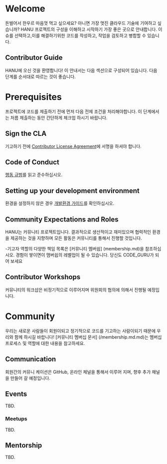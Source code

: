 # Welcome

돈벌어서 한우르 마음껏 먹고 싶으세요? 아니면 가장 멋진 클라우드 기술에 기여하고 싶습니까?
HANU 프로젝트의 구성을 이해하고 시작하기 가장 좋은 곳으로 안내합니다.
이슈를 선택하고,이를 해결하기위한 코드를 작성하고, 작업을 검토하고 병합할 수 있습니다.

## Contributor Guide

HANU에 오신 것을 환영합니다! 이 안내서는 다음 섹션으로 구성되어 있습니다.
다음 단계를 순서대로 따르는 것이 좋습니다. 


# Prerequisites

프로젝트에 코드를 제출하기 전에 먼저 다음 전제 조건을 처리해야합니다.
이 단계에서는 처름 제출하는 동안 간단하게 체크업 하시기 바랍니다.

## Sign the CLA

기고하기 전에 [Contributor License Agreement](CLA.md)에 서명을 하셔야 합니다.

## Code of Conduct

[행동 규범](/code-of-conduct.md)를 읽고 준수하십시오.

## Setting up your development environment

환경을 설정하지 않은 경우 [개발환경 가이드](/contributors_devel_guide.md)를 확인하십시오.

## Community Expectations and Roles

HANU는 커뮤니티 프로젝트입니다.
결과적으로 생산적이고 재미있으며 협력적인 환경을 제공하는 것을 지향하며 모든 활동은 커뮤니티를 통해서 진행할 것입니다.

-기고자 역할의 다양한 책임 목록은 [커뮤니티 멤버쉽] (membership.md)을 참조하십시오. 경험이 쌓이면이 맴버쉽의 레벨업이 될 수 있습니다. 당신도 CODE_GURU가 되어 보세요

## Contributor Workshops

커뮤니티의 워크샵은 비정기적으로 이루어지며 위원회의 협의에 의해서 진행될 예정입니다.

# Community

우리는 새로운 사람들이 회원이되고 정기적으로 코드를 기고하는 사람이되기 때문에 우리와 함께 하시길 바랍니다!
[커뮤니티 멤버십 문서] (/membership.md.md)는 멤버십 프로세스 및 역할에 대한 내용을 참고하세요.

## Communication

회원간의 커뮤니 케이션은 GitHub, 온라인 체널을 통해서 이루어 지며, 향후 추가 채널을 만들어 갈 예정입니다.

## Events

TBD.

### Meetups

TBD.

## Mentorship

TBD.
